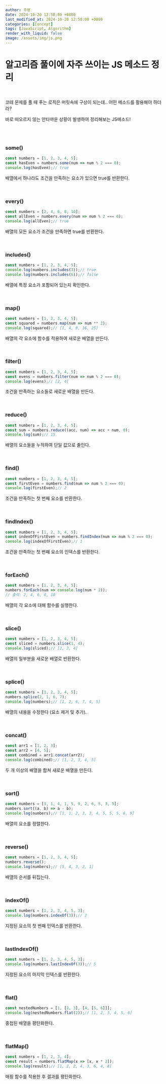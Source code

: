 ```yaml
---
author: 주영
date: 2024-10-20 12:50:00 +0800
last_modified_at: 2024-10-20 12:50:00 +0800
categories: [Concept]
tags: [JavaScript, Algorithm]
render_with_liquid: false
image: /assets/img/js.png
---
```

# 알고리즘 풀이에 자주 쓰이는 JS 메소드 정리

<br>


코테 문제를 풀 때 푸는 로직은 머릿속에 구상이 되는데.. 어떤 메소드를 활용해야 하더라?
<br>

 바로 떠오르지 않는 안타까운 상황이 발생하여 정리해보는 JS메소드!

<br>


<br>


### some()

```jsx
const numbers = [1, 2, 3, 4, 5];
const hasEven = numbers.some(num => num % 2 === 0);
console.log(hasEven);// true
```

배열에서 하나라도 조건을 만족하는 요소가 있으면 true를 반환한다.

<br>


### every()

```jsx
const numbers = [2, 4, 6, 8, 10];
const allEven = numbers.every(num => num % 2 === 0);
console.log(allEven);// true
```

배열의 모든 요소가 조건을 만족하면 true를 반환한다.

<br>


### includes()

```jsx
const numbers = [1, 2, 3, 4, 5];
console.log(numbers.includes(3));// true
console.log(numbers.includes(6));// false
```

배열에 특정 요소가 포함되어 있는지 확인한다.

<br>


### map()

```jsx
const numbers = [1, 2, 3, 4, 5];
const squared = numbers.map(num => num ** 2);
console.log(squared);// [1, 4, 9, 16, 25]
```

배열의 각 요소에 함수를 적용하여 새로운 배열을 만든다.

<br>


### filter()

```jsx
const numbers = [1, 2, 3, 4, 5];
const evens = numbers.filter(num => num % 2 === 0);
console.log(evens);// [2, 4]
```

조건을 만족하는 요소들로 새로운 배열을 만든다.

<br>


### reduce()

```jsx
const numbers = [1, 2, 3, 4, 5];
const sum = numbers.reduce((acc, num) => acc + num, 0);
console.log(sum);// 15
```

배열의 요소들을 누적하여 단일 값으로 줄인다.

<br>


### find()

```jsx
const numbers = [1, 2, 3, 4, 5];
const firstEven = numbers.find(num => num % 2 === 0);
console.log(firstEven);// 2
```

조건을 만족하는 첫 번째 요소를 반환한다.

<br>


### findIndex()

```jsx
const numbers = [1, 2, 3, 4, 5];
const indexOfFirstEven = numbers.findIndex(num => num % 2 === 0);
console.log(indexOfFirstEven);// 1
```

조건을 만족하는 첫 번째 요소의 인덱스를 반환한다.

<br>


### forEach()

```jsx
const numbers = [1, 2, 3, 4, 5];
numbers.forEach(num => console.log(num * 2));
// 출력: 2, 4, 6, 8, 10
```

배열의 각 요소에 대해 함수를 실행한다.

<br>


### slice()

```jsx
const numbers = [1, 2, 3, 4, 5];
const sliced = numbers.slice(1, 4);
console.log(sliced);// [2, 3, 4]
```

배열의 일부분을 새로운 배열로 반환한다.

<br>


### splice()

```jsx
const numbers = [1, 2, 3, 4, 5];
numbers.splice(2, 1, 6, 7);
console.log(numbers);// [1, 2, 6, 7, 4, 5]
```

배열의 내용을 수정한다 (요소 제거 및 추가).

<br>


### concat()

```jsx
const arr1 = [1, 2, 3];
const arr2 = [4, 5];
const combined = arr1.concat(arr2);
console.log(combined);// [1, 2, 3, 4, 5]
```

두 개 이상의 배열을 합쳐 새로운 배열을 만든다.

<br>


### sort()

```jsx
const numbers = [3, 1, 4, 1, 5, 9, 2, 6, 5, 3, 5];
numbers.sort((a, b) => a - b);
console.log(numbers);// [1, 1, 2, 3, 3, 4, 5, 5, 5, 6, 9]
```

배열의 요소를 정렬한다.

<br>


### reverse()

```jsx
const numbers = [1, 2, 3, 4, 5];
numbers.reverse();
console.log(numbers);// [5, 4, 3, 2, 1]
```

배열의 순서를 뒤집는다.

<br>


### indexOf()

```jsx
const numbers = [1, 2, 3, 4, 5, 3];
console.log(numbers.indexOf(3));// 2
```

지정된 요소의 첫 번째 인덱스를 반환한다.

<br>


### lastIndexOf()

```jsx
const numbers = [1, 2, 3, 4, 5, 3];
console.log(numbers.lastIndexOf(3));// 5
```

지정된 요소의 마지막 인덱스를 반환한다.

<br>


### flat()

```jsx
const nestedNumbers = [1, [2, 3], [4, [5, 6]]];
console.log(nestedNumbers.flat(2));// [1, 2, 3, 4, 5, 6]
```

중첩된 배열을 평탄화한다.

<br>


### flatMap()

```jsx
const numbers = [1, 2, 3, 4];
const result = numbers.flatMap(x => [x, x * 2]);
console.log(result);// [1, 2, 2, 4, 3, 6, 4, 8]
```

매핑 함수를 적용한 후 결과를 평탄화한다.

